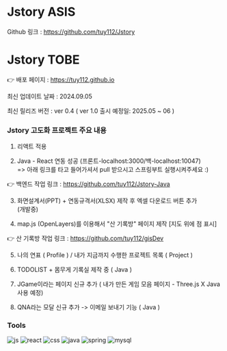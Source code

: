 # Jstory ASIS

Github 링크 : https://github.com/tuy112/Jstory

# Jstory TOBE

👉 배포 페이지 : https://tuy112.github.io

최신 업데이트 날짜 : 2024.09.05

최신 릴리즈 버전 : ver 0.4 ( ver 1.0 출시 예정일: 2025.05 ~ 06 )

### Jstory 고도화 프로젝트 주요 내용

1. 리액트 적용

2. Java - React 연동 성공 (프론트-localhost:3000/백-localhost:10047) <br/>
   => 아래 링크를 타고 들어가셔서 pull 받으시고 스프링부트 실행시켜주세요 :)

👉 백엔드 작업 링크 : https://github.com/tuy112/Jstory-Java

3. 화면설계서(PPT) + 연동규격서(XLSX) 제작 후 엑셀 다운로드 버튼 추가<br/> (개발중)

4. map.js (OpenLayers)를 이용해서 "산 기록방" 페이지 제작 [지도 위에 점 표시]

👉 산 기록방 작업 링크 : https://github.com/tuy112/gisDev

5. 나의 연표 ( Profile ) / 내가 지금까지 수행한 프로젝트 목록 ( Project )

6. TODOLIST + 몸무게 기록실 제작 중 ( Java )

7. JGame이라는 페이지 신규 추가 ( 내가 만든 게임 모음 페이지 - Three.js X Java 사용 예정)

8. QNA라는 모달 신규 추가 -> 이메일 보내기 기능 ( Java )


### Tools

![js](https://img.shields.io/badge/JavaScript-F7DF1E?style=for-the-badge&logo=JavaScript&logoColor=white)
![react](	https://img.shields.io/badge/CSS-239120?&style=for-the-badge&logo=css3&logoColor=white)
![css](https://img.shields.io/badge/React-20232A?style=for-the-badge&logo=react&logoColor=61DAFB)
![java](https://img.shields.io/badge/Java-ED8B00?style=for-the-badge&logo=openjdk&logoColor=white)
![spring](https://img.shields.io/badge/Spring-6DB33F?style=for-the-badge&logo=spring&logoColor=white)
![mysql](https://img.shields.io/badge/MySQL-00000F?style=for-the-badge&logo=mysql&logoColor=white)

